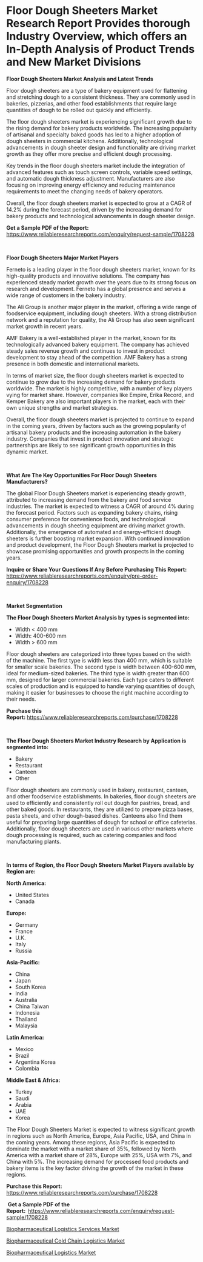 <p><h1>Floor Dough Sheeters Market Research Report Provides thorough Industry Overview, which offers an In-Depth Analysis of Product Trends and New Market Divisions</h1></p><p><strong>Floor Dough Sheeters Market Analysis and Latest Trends</strong></p>
<p><p>Floor dough sheeters are a type of bakery equipment used for flattening and stretching dough to a consistent thickness. They are commonly used in bakeries, pizzerias, and other food establishments that require large quantities of dough to be rolled out quickly and efficiently.</p><p>The floor dough sheeters market is experiencing significant growth due to the rising demand for bakery products worldwide. The increasing popularity of artisanal and specialty baked goods has led to a higher adoption of dough sheeters in commercial kitchens. Additionally, technological advancements in dough sheeter design and functionality are driving market growth as they offer more precise and efficient dough processing.</p><p>Key trends in the floor dough sheeters market include the integration of advanced features such as touch screen controls, variable speed settings, and automatic dough thickness adjustment. Manufacturers are also focusing on improving energy efficiency and reducing maintenance requirements to meet the changing needs of bakery operators.</p><p>Overall, the floor dough sheeters market is expected to grow at a CAGR of 14.2% during the forecast period, driven by the increasing demand for bakery products and technological advancements in dough sheeter design.</p></p>
<p><strong>Get a Sample PDF of the Report:&nbsp;</strong> <a href="https://www.reliableresearchreports.com/enquiry/request-sample/1708228">https://www.reliableresearchreports.com/enquiry/request-sample/1708228</a></p>
<p>&nbsp;</p>
<p><strong>Floor Dough Sheeters Major Market Players</strong></p>
<p><p>Ferneto is a leading player in the floor dough sheeters market, known for its high-quality products and innovative solutions. The company has experienced steady market growth over the years due to its strong focus on research and development. Ferneto has a global presence and serves a wide range of customers in the bakery industry.</p><p>The Ali Group is another major player in the market, offering a wide range of foodservice equipment, including dough sheeters. With a strong distribution network and a reputation for quality, the Ali Group has also seen significant market growth in recent years.</p><p>AMF Bakery is a well-established player in the market, known for its technologically advanced bakery equipment. The company has achieved steady sales revenue growth and continues to invest in product development to stay ahead of the competition. AMF Bakery has a strong presence in both domestic and international markets.</p><p>In terms of market size, the floor dough sheeters market is expected to continue to grow due to the increasing demand for bakery products worldwide. The market is highly competitive, with a number of key players vying for market share. However, companies like Empire, Erika Record, and Kemper Bakery are also important players in the market, each with their own unique strengths and market strategies.</p><p>Overall, the floor dough sheeters market is projected to continue to expand in the coming years, driven by factors such as the growing popularity of artisanal bakery products and the increasing automation in the bakery industry. Companies that invest in product innovation and strategic partnerships are likely to see significant growth opportunities in this dynamic market.</p></p>
<p>&nbsp;</p>
<p><strong>What Are The Key Opportunities For Floor Dough Sheeters Manufacturers?</strong></p>
<p><p>The global Floor Dough Sheeters market is experiencing steady growth, attributed to increasing demand from the bakery and food service industries. The market is expected to witness a CAGR of around 4% during the forecast period. Factors such as expanding bakery chains, rising consumer preference for convenience foods, and technological advancements in dough sheeting equipment are driving market growth. Additionally, the emergence of automated and energy-efficient dough sheeters is further boosting market expansion. With continued innovation and product development, the Floor Dough Sheeters market is projected to showcase promising opportunities and growth prospects in the coming years.</p></p>
<p><strong>Inquire or Share Your Questions If Any Before Purchasing This Report:</strong> <a href="https://www.reliableresearchreports.com/enquiry/pre-order-enquiry/1708228">https://www.reliableresearchreports.com/enquiry/pre-order-enquiry/1708228</a></p>
<p>&nbsp;</p>
<p><strong>Market Segmentation</strong></p>
<p><strong>The Floor Dough Sheeters Market Analysis by types is segmented into:</strong></p>
<p><ul><li>Width < 400 mm</li><li>Width: 400-600 mm</li><li>Width > 600 mm</li></ul></p>
<p><p>Floor dough sheeters are categorized into three types based on the width of the machine. The first type is width less than 400 mm, which is suitable for smaller scale bakeries. The second type is width between 400-600 mm, ideal for medium-sized bakeries. The third type is width greater than 600 mm, designed for larger commercial bakeries. Each type caters to different scales of production and is equipped to handle varying quantities of dough, making it easier for businesses to choose the right machine according to their needs.</p></p>
<p><strong>Purchase this Report:&nbsp;</strong><a href="https://www.reliableresearchreports.com/purchase/1708228">https://www.reliableresearchreports.com/purchase/1708228</a></p>
<p>&nbsp;</p>
<p><strong>The Floor Dough Sheeters Market Industry Research by Application is segmented into:</strong></p>
<p><ul><li>Bakery</li><li>Restaurant</li><li>Canteen</li><li>Other</li></ul></p>
<p><p>Floor dough sheeters are commonly used in bakery, restaurant, canteen, and other foodservice establishments. In bakeries, floor dough sheeters are used to efficiently and consistently roll out dough for pastries, bread, and other baked goods. In restaurants, they are utilized to prepare pizza bases, pasta sheets, and other dough-based dishes. Canteens also find them useful for preparing large quantities of dough for school or office cafeterias. Additionally, floor dough sheeters are used in various other markets where dough processing is required, such as catering companies and food manufacturing plants.</p></p>
<p>&nbsp;</p>
<p><strong>In terms of Region, the Floor Dough Sheeters Market Players available by Region are:</strong></p>
<p>
    <p> <strong> North America: </strong>
        <ul>
            <li>United States</li>
            <li>Canada</li>
        </ul>
        </p> 
    <p> <strong> Europe: </strong>
        <ul>
            <li>Germany</li>
            <li>France</li>
            <li>U.K.</li>
            <li>Italy</li>
            <li>Russia</li>
        </ul>
        </p> 
    <p> <strong> Asia-Pacific: </strong>
        <ul>
            <li>China</li>
            <li>Japan</li>
            <li>South Korea</li>
            <li>India</li>
            <li>Australia</li>
            <li>China Taiwan</li>
            <li>Indonesia</li>
            <li>Thailand</li>
            <li>Malaysia</li>
        </ul>
        </p> 
    <p> <strong> Latin America: </strong>
        <ul>
            <li>Mexico</li>
            <li>Brazil</li>
            <li>Argentina Korea</li>
            <li>Colombia</li>
        </ul>
        </p> 
    <p> <strong> Middle East & Africa: </strong>
        <ul>
            <li>Turkey</li>
            <li>Saudi</li>
            <li>Arabia</li>
            <li>UAE</li>
            <li>Korea</li>
        </ul>
    </p>
    </p>
<p><p>The Floor Dough Sheeters Market is expected to witness significant growth in regions such as North America, Europe, Asia Pacific, USA, and China in the coming years. Among these regions, Asia Pacific is expected to dominate the market with a market share of 35%, followed by North America with a market share of 28%, Europe with 25%, USA with 7%, and China with 5%. The increasing demand for processed food products and bakery items is the key factor driving the growth of the market in these regions.</p></p>
<p><strong>Purchase this Report: </strong><a href="https://www.reliableresearchreports.com/purchase/1708228">https://www.reliableresearchreports.com/purchase/1708228</a></p>
<p>&nbsp;<strong>Get a Sample PDF of the Report:&nbsp;&nbsp;</strong><a href="https://www.reliableresearchreports.com/enquiry/request-sample/1708228">https://www.reliableresearchreports.com/enquiry/request-sample/1708228</a></p>
<p><strong></strong></p>
<p><p><a href="https://github.com/jodemen/Market-Research-Report-List-1/blob/main/biopharmaceutical-logistics-services-market.md">Biopharmaceutical Logistics Services Market</a></p><p><a href="https://github.com/WillieWoodard/Market-Research-Report-List-3/blob/main/biopharmaceutical-cold-chain-logistics-market.md">Biopharmaceutical Cold Chain Logistics Market</a></p><p><a href="https://github.com/Sarissaschmalingtr6fz2739/Market-Research-Report-List-1/blob/main/biopharmaceutical-logistics-market.md">Biopharmaceutical Logistics Market</a></p></p>